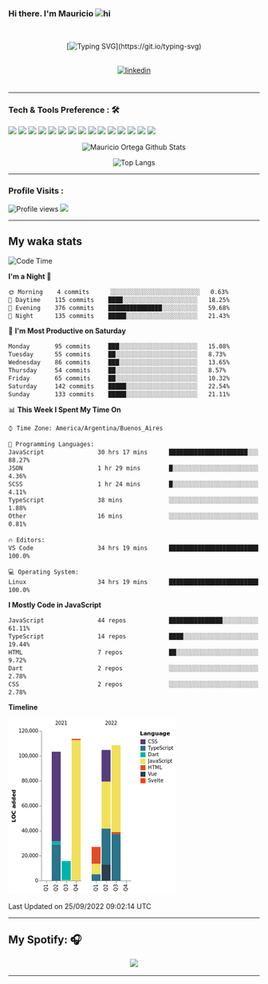 ### Hi there. I'm Mauricio <img src="https://user-images.githubusercontent.com/1303154/88677602-1635ba80-d120-11ea-84d8-d263ba5fc3c0.gif" width="28px" alt="hi">
<br /> 

<div align="center">
  
[![Typing SVG](https://readme-typing-svg.herokuapp.com?size=25&duration=7000&center=true&vCenter=true&width=650&height=40&lines=WELCOME!;My+name+is+Mauricio+Ortega...;I+am+a+Front-End+Developer...;I+hope+you+find+what+you+are+looking+for...;You+have+my+contact+information...;MAY+THE+FORCE+BE+WITH+YOU...)](https://git.io/typing-svg)

</div>
  
<br />

<div align="center">
  
<a href="https://www.linkedin.com/in/mauriciortega/" target="_blank">
<img src=https://img.shields.io/badge/linkedin-%231E77B5.svg?&style=for-the-badge&logo=linkedin&logoColor=white alt=linkedin style="margin-bottom: 5px;" />
</a>
  
</div>

<br />



<!--
**Nekzus/Nekzus** is a ✨ _special_ ✨ repository because its `README.md` (this file) appears on your GitHub profile.

Here are some ideas to get you started:

- 🔭 I’m currently working on ...
- 🌱 I’m currently learning ...
- 👯 I’m looking to collaborate on ...
- 🤔 I’m looking for help with ...
- 💬 Ask me about ...
- 📫 How to reach me: ...
- 😄 Pronouns: ...
- ⚡ Fun fact: ...
-->

---

### Tech & Tools Preference : 🛠

<img src = "https://img.shields.io/badge/-HTML5-E34F26?style=flat&logo=html5&logoColor=white"> <img src = "https://img.shields.io/badge/-CSS3-1572B6?style=flat&logo=css3&logoColor=white">
<img src="https://img.shields.io/badge/-Sass-cc6699?style=flat&logo=sass&logoColor=ffffff">
<img src="https://img.shields.io/badge/-Bootstrap-563D7C?style=flat&logo=bootstrap&logoColor=white">
<img src="https://img.shields.io/badge/-JavaScript-eed718?style=flat&logo=javascript&logoColor=ffffff">
<img src="https://img.shields.io/badge/-React-000000?style=flat&logo=react&logoColor=00c8ff">
<img src="https://img.shields.io/badge/-Next-000000?style=flat&logo=nextdotjs&logoColor=white">
<img src="http://img.shields.io/badge/-Vue-black?style=flat&logo=vuedotjs&logoColor=4FC08D">
<img src="http://img.shields.io/badge/-Flutter-black?style=flat&logo=flutter&logoColor=02569B">
<img src="https://img.shields.io/badge/-Node.js-3C873A?style=flat&logo=Node.js&logoColor=white">
<img src="http://img.shields.io/badge/-Git-F1502F?style=flat&logo=git&logoColor=FFFFFF">
<img src="http://img.shields.io/badge/-Github-000000?style=flat&logo=github&logoColor=FFFFFF">
<img src="https://img.shields.io/badge/-Firebase-FFA611?style=flat&logo=firebase&logoColor=FFFFFF">
<img src="http://img.shields.io/badge/-Vercel-black?style=flat&logo=vercel&logoColor=white">
<img src="http://img.shields.io/badge/-VS%20Code-007ACC?style=flat&logo=visual%20studio%20code&logoColor=white">


<div align="center">
  
![Mauricio Ortega Github Stats](https://github-readme-stats.vercel.app/api?username=Nekzus&show_icons=true&title_color=fff&icon_color=79ff97&text_color=9f9f9f&bg_color=151515)

![Top Langs](https://github-readme-stats.vercel.app/api/top-langs/?username=Nekzus&hide=css,html,less&layout=compact&title_color=fff&icon_color=79ff97&text_color=9f9f9f&bg_color=151515)

</div>
  
---

### Profile Visits :
  
![Profile views](https://gpvc.arturio.dev/Nekzus)  <img src="https://img.shields.io/github/followers/Nekzus?label=Follow" style=" float:left, margin-right:10px" />

---


## My waka stats
<!--START_SECTION:waka-->
![Code Time](http://img.shields.io/badge/Code%20Time-1%2C340%20hrs%2059%20mins-blue)

**I'm a Night 🦉** 

```text
🌞 Morning    4 commits      ░░░░░░░░░░░░░░░░░░░░░░░░░   0.63% 
🌆 Daytime    115 commits    ████░░░░░░░░░░░░░░░░░░░░░   18.25% 
🌃 Evening    376 commits    ███████████████░░░░░░░░░░   59.68% 
🌙 Night      135 commits    █████░░░░░░░░░░░░░░░░░░░░   21.43%

```
📅 **I'm Most Productive on Saturday** 

```text
Monday       95 commits     ███░░░░░░░░░░░░░░░░░░░░░░   15.08% 
Tuesday      55 commits     ██░░░░░░░░░░░░░░░░░░░░░░░   8.73% 
Wednesday    86 commits     ███░░░░░░░░░░░░░░░░░░░░░░   13.65% 
Thursday     54 commits     ██░░░░░░░░░░░░░░░░░░░░░░░   8.57% 
Friday       65 commits     ██░░░░░░░░░░░░░░░░░░░░░░░   10.32% 
Saturday     142 commits    █████░░░░░░░░░░░░░░░░░░░░   22.54% 
Sunday       133 commits    █████░░░░░░░░░░░░░░░░░░░░   21.11%

```


📊 **This Week I Spent My Time On** 

```text
⌚︎ Time Zone: America/Argentina/Buenos_Aires

💬 Programming Languages: 
JavaScript               30 hrs 17 mins      ██████████████████████░░░   88.27% 
JSON                     1 hr 29 mins        █░░░░░░░░░░░░░░░░░░░░░░░░   4.36% 
SCSS                     1 hr 24 mins        █░░░░░░░░░░░░░░░░░░░░░░░░   4.11% 
TypeScript               38 mins             ░░░░░░░░░░░░░░░░░░░░░░░░░   1.88% 
Other                    16 mins             ░░░░░░░░░░░░░░░░░░░░░░░░░   0.81%

🔥 Editors: 
VS Code                  34 hrs 19 mins      █████████████████████████   100.0%

💻 Operating System: 
Linux                    34 hrs 19 mins      █████████████████████████   100.0%

```

**I Mostly Code in JavaScript** 

```text
JavaScript               44 repos            ███████████████░░░░░░░░░░   61.11% 
TypeScript               14 repos            ████░░░░░░░░░░░░░░░░░░░░░   19.44% 
HTML                     7 repos             ██░░░░░░░░░░░░░░░░░░░░░░░   9.72% 
Dart                     2 repos             ░░░░░░░░░░░░░░░░░░░░░░░░░   2.78% 
CSS                      2 repos             ░░░░░░░░░░░░░░░░░░░░░░░░░   2.78%

```


**Timeline**

![Chart not found](https://raw.githubusercontent.com/Nekzus/Nekzus/main/charts/bar_graph.png) 


 Last Updated on 25/09/2022 09:02:14 UTC
<!--END_SECTION:waka-->

---
## My Spotify: 🎧

<div align="center"><img src="https://spotify-github-profile.vercel.app/api/view?uid=11169970531&cover_image=true&theme=default" /></div>

---
